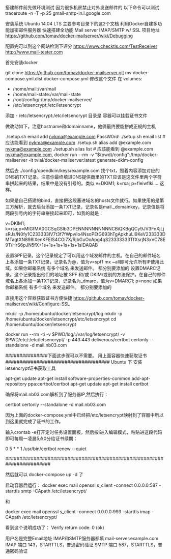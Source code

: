 搭建邮件前先做环境测试
因为很多机房禁止对外发送邮件的 以下命令可以测试
traceroute -n -T -p 25 gmail-smtp-in.l.google.com   



安装系统 Ubuntu 14.04 LTS 
主要参考目录下的这2个文档
利用Docker自建多功能加密邮件服务器
快速搭建全功能 Mail server IMAP/SMTP w/ SSL
项目地址 https://github.com/tomav/docker-mailserver/wiki/Debugging

配置完可以到这个网站检测下评分
https://www.checktls.com/TestReceiver
http://www.mail-tester.com


首先安装docker 







git clone https://github.com/tomav/docker-mailserver.git
mv docker-compose.yml.dist  docker-compose.yml
修改这个文件 
在  volumes:
 - /home/mail:/var/mail
 - /home/mail-state:/var/mail-state
 - /root/config/:/tmp/docker-mailserver/
 - /etc/letsencrypt:/etc/letsencrypt
 
 添加  - /etc/letsencrypt:/etc/letsencrypt  目录是  容器可以挂载证书文件
 
 做改动如下，注意hostname和domainname，他俩最终要能拼成正规的主机
 
 
 ./setup.sh email add nykma@example.com PassW0rd!
./setup.sh email list # 应该能看到 nykma@example.com
./setup.sh alias add @example.com nykma@example.com
./setup.sh alias list # 应该能看到 @example.com nykma@example.com,
docker run --rm -v "$(pwd)/config":/tmp/docker-mailserver -it tvial/docker-mailserver:latest generate-dkim-config


然后去 ./config/opendkim/keys/example.com 找个txt，照着内容添加对应的DNS的TXT记录。注意你最终填进DNS提供商里的TXT应该是这文件里两个字符串拼起来的结果，结果中是没有引号的。类似 v=DKIM1; k=rsa; p=fleiwflki.... 这样。


如果是自己搭建的bind，直接把这段塞进域名的hosts文件就行。如果使用的是第三方解析，就去后台添加一条TXT记录，记录名是mail._domainkey，记录值是将两段引号内的字符串拼接起来即可，如我的就是：

v=DKIM1; k=rsa;p=MIGfMA0GCSqGSIb3DPENNNNNNNNNNCBiQKBgQCy9JV3FnXjLjsRJs/N0fy1C233333IV7t3f7fWpv/lo4NsoPEtG693hTgApkhuLl9KeV233333DMTagtXN898lXenKFEIS4COi7X/RjbGuOoApg4qS23333333TfXsrjN3xVC78E9T/HrS6pJN5fX+1s+1s+1s+1s+1s+1sIDAQAB



设置SPF记录。这个记录规定了可以用这个域发邮件的主机。在自己的邮件域名  上各添加一条TXT记录，记录名为@，值为v=spf1 mx ~all即可允许所有IP使用此域。如果你邮箱系统 有多个域名 来发送邮件。 都分别要添加的
设置DMARC记录。这个记录指出他们的地址被 SPF 和/或 DKIM/或别的方法保护。在自己的邮件域名上各添加一条TXT记录，记录名为_dmarc，值为v=DMARC1; p=none   如果你邮箱系统 有多个域名 来发送邮件。 都分别要添加的  


直接用这个容器获取证书方便快捷 https://github.com/tomav/docker-mailserver/wiki/Configure-SSL

mkdir -p /home/ubuntu/docker/letsencrypt/log 
mkdir -p /home/ubuntu/docker/letsencrypt/etc/letsencrypt
cd /home/ubuntu/docker/letsencrypt

docker run --rm -ti -v $PWD/log/:/var/log/letsencrypt/ -v $PWD/etc/:/etc/letsencrypt/ -p 443:443 deliverous/certbot certonly --standalone -d mail.nb03.com






###############下面这步骤可以不需要。  用上面容器快速获取证书#####################################
Ubuntu 下 安装  letsencrypt证书获取工具

apt-get update
 apt-get install software-properties-common
 add-apt-repository ppa:certbot/certbot
 apt-get update
 apt-get install certbot 

 
 确保将mail.nb03.com解析到了服务器IP,然后执行：

certbot certonly --standalone -d mail.nb03.com


因为上面的docker-compose.yml中已经把/etc/letsencrypt映射到了容器中所以到这里就完成了证书的工作。

输入crontab -e打开定时任务设置面板，然后按i进入编辑模式，粘贴进这段代码即可每周一凌晨5点0分给证书续期：

0 5 * * 1 /usr/bin/certbot renew --quiet

########################################################################


然后就可以 docker-compose up -d      了




启动容器后运行：
docker exec mail openssl s_client -connect 0.0.0.0:587 -starttls smtp -CApath /etc/letsencrypt/


和

docker exec mail openssl s_client -connect 0.0.0.0:993 -starttls imap -CApath /etc/letsencrypt/

看到这个说明成功了：
Verify return code: 0 (ok)




用户名是完整Email地址
IMAP和SMTP服务器都填 mail-server.example.com
IMAP 端口 143，STARTTLS，普通密码验证
SMTP 端口 587，STARTTLS，普通密码验证
